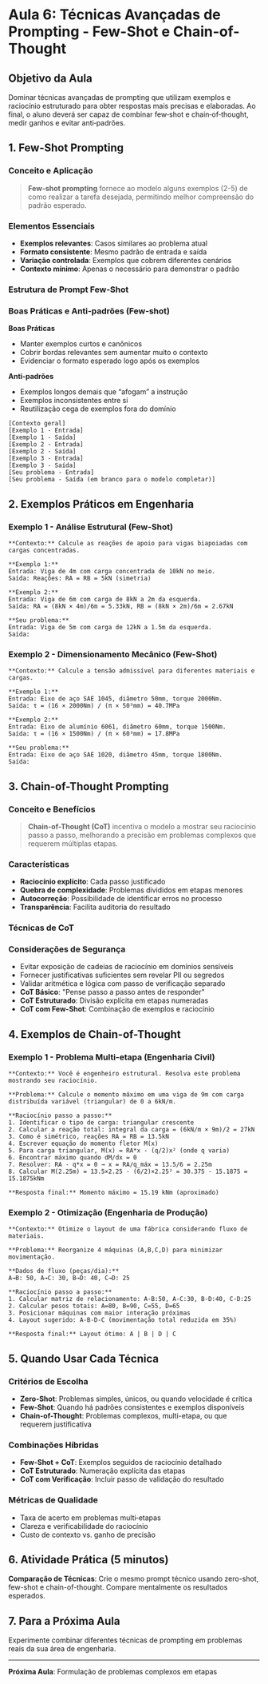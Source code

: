 # Aula 6: Técnicas Avançadas de Prompting - Few-Shot e Chain-of-Thought

## Objetivo da Aula
Dominar técnicas avançadas de prompting que utilizam exemplos e raciocínio estruturado para obter respostas mais precisas e elaboradas. Ao final, o aluno deverá ser capaz de combinar few‑shot e chain‑of‑thought, medir ganhos e evitar anti‑padrões.

## 1. Few-Shot Prompting

### Conceito e Aplicação
> **Few-shot prompting** fornece ao modelo alguns exemplos (2-5) de como realizar a tarefa desejada, permitindo melhor compreensão do padrão esperado.

### Elementos Essenciais
- **Exemplos relevantes**: Casos similares ao problema atual
- **Formato consistente**: Mesmo padrão de entrada e saída
- **Variação controlada**: Exemplos que cobrem diferentes cenários
- **Contexto mínimo**: Apenas o necessário para demonstrar o padrão

### Estrutura de Prompt Few-Shot
### Boas Práticas e Anti‑padrões (Few‑shot)
**Boas Práticas**
- Manter exemplos curtos e canônicos
- Cobrir bordas relevantes sem aumentar muito o contexto
- Evidenciar o formato esperado logo após os exemplos

**Anti‑padrões**
- Exemplos longos demais que “afogam” a instrução
- Exemplos inconsistentes entre si
- Reutilização cega de exemplos fora do domínio
```
[Contexto geral]
[Exemplo 1 - Entrada]
[Exemplo 1 - Saída]
[Exemplo 2 - Entrada]
[Exemplo 2 - Saída]
[Exemplo 3 - Entrada]
[Exemplo 3 - Saída]
[Seu problema - Entrada]
[Seu problema - Saída (em branco para o modelo completar)]
```

## 2. Exemplos Práticos em Engenharia

### Exemplo 1 - Análise Estrutural (Few-Shot)
```
**Contexto:** Calcule as reações de apoio para vigas biapoiadas com cargas concentradas.

**Exemplo 1:**
Entrada: Viga de 4m com carga concentrada de 10kN no meio.
Saída: Reações: RA = RB = 5kN (simetria)

**Exemplo 2:**
Entrada: Viga de 6m com carga de 8kN a 2m da esquerda.
Saída: RA = (8kN × 4m)/6m = 5.33kN, RB = (8kN × 2m)/6m = 2.67kN

**Seu problema:**
Entrada: Viga de 5m com carga de 12kN a 1.5m da esquerda.
Saída:
```

### Exemplo 2 - Dimensionamento Mecânico (Few-Shot)
```
**Contexto:** Calcule a tensão admissível para diferentes materiais e cargas.

**Exemplo 1:**
Entrada: Eixo de aço SAE 1045, diâmetro 50mm, torque 2000Nm.
Saída: τ = (16 × 2000Nm) / (π × 50³mm) = 40.7MPa

**Exemplo 2:**
Entrada: Eixo de alumínio 6061, diâmetro 60mm, torque 1500Nm.
Saída: τ = (16 × 1500Nm) / (π × 60³mm) = 17.8MPa

**Seu problema:**
Entrada: Eixo de aço SAE 1020, diâmetro 45mm, torque 1800Nm.
Saída:
```

## 3. Chain-of-Thought Prompting

### Conceito e Benefícios
> **Chain-of-Thought (CoT)** incentiva o modelo a mostrar seu raciocínio passo a passo, melhorando a precisão em problemas complexos que requerem múltiplas etapas.

### Características
- **Raciocínio explícito**: Cada passo justificado
- **Quebra de complexidade**: Problemas divididos em etapas menores
- **Autocorreção**: Possibilidade de identificar erros no processo
- **Transparência**: Facilita auditoria do resultado

### Técnicas de CoT
### Considerações de Segurança
- Evitar exposição de cadeias de raciocínio em domínios sensíveis
- Fornecer justificativas suficientes sem revelar PII ou segredos
- Validar aritmética e lógica com passo de verificação separado
- **CoT Básico**: "Pense passo a passo antes de responder"
- **CoT Estruturado**: Divisão explícita em etapas numeradas
- **CoT com Few-Shot**: Combinação de exemplos e raciocínio

## 4. Exemplos de Chain-of-Thought

### Exemplo 1 - Problema Multi-etapa (Engenharia Civil)
```
**Contexto:** Você é engenheiro estrutural. Resolva este problema mostrando seu raciocínio.

**Problema:** Calcule o momento máximo em uma viga de 9m com carga distribuída variável (triangular) de 0 a 6kN/m.

**Raciocínio passo a passo:**
1. Identificar o tipo de carga: triangular crescente
2. Calcular a reação total: integral da carga = (6kN/m × 9m)/2 = 27kN
3. Como é simétrico, reações RA = RB = 13.5kN
4. Escrever equação do momento fletor M(x)
5. Para carga triangular, M(x) = RA*x - (q/2)x² (onde q varia)
6. Encontrar máximo quando dM/dx = 0
7. Resolver: RA - q*x = 0 → x = RA/q_máx = 13.5/6 = 2.25m
8. Calcular M(2.25m) = 13.5×2.25 - (6/2)×2.25² = 30.375 - 15.1875 = 15.1875kNm

**Resposta final:** Momento máximo = 15.19 kNm (aproximado)
```

### Exemplo 2 - Otimização (Engenharia de Produção)
```
**Contexto:** Otimize o layout de uma fábrica considerando fluxo de materiais.

**Problema:** Reorganize 4 máquinas (A,B,C,D) para minimizar movimentação.

**Dados de fluxo (peças/dia):**
A→B: 50, A→C: 30, B→D: 40, C→D: 25

**Raciocínio passo a passo:**
1. Calcular matriz de relacionamento: A-B:50, A-C:30, B-D:40, C-D:25
2. Calcular pesos totais: A=80, B=90, C=55, D=65
3. Posicionar máquinas com maior interação próximas
4. Layout sugerido: A-B-D-C (movimentação total reduzida em 35%)

**Resposta final:** Layout ótimo: A | B | D | C
```

## 5. Quando Usar Cada Técnica

### Critérios de Escolha
- **Zero-Shot**: Problemas simples, únicos, ou quando velocidade é crítica
- **Few-Shot**: Quando há padrões consistentes e exemplos disponíveis
- **Chain-of-Thought**: Problemas complexos, multi-etapa, ou que requerem justificativa

### Combinações Híbridas
- **Few-Shot + CoT**: Exemplos seguidos de raciocínio detalhado
- **CoT Estruturado**: Numeração explícita das etapas
- **CoT com Verificação**: Incluir passo de validação do resultado

### Métricas de Qualidade
- Taxa de acerto em problemas multi‑etapas
- Clareza e verificabilidade do raciocínio
- Custo de contexto vs. ganho de precisão

## 6. Atividade Prática (5 minutos)
**Comparação de Técnicas**: Crie o mesmo prompt técnico usando zero-shot, few-shot e chain-of-thought. Compare mentalmente os resultados esperados.

## 7. Para a Próxima Aula
Experimente combinar diferentes técnicas de prompting em problemas reais da sua área de engenharia.

---
**Próxima Aula**: Formulação de problemas complexos em etapas
